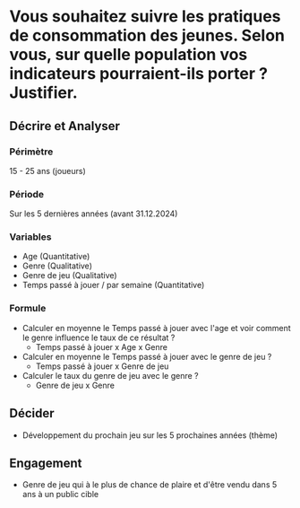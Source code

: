 # Vous souhaitez suivre les pratiques de consommation des jeunes. Selon vous, sur quelle population vos indicateurs pourraient-ils porter ? Justifier.

## Décrire et Analyser

### Périmètre
15 - 25 ans (joueurs)

### Période
Sur les 5 dernières années (avant 31.12.2024)
 
### Variables
- Age (Quantitative)
- Genre (Qualitative)
- Genre de jeu (Qualitative)
- Temps passé à jouer / par semaine (Quantitative)

### Formule
- Calculer en moyenne le Temps passé à jouer avec l'age et voir comment le genre influence le taux de ce résultat ?
    * Temps passé à jouer x Age x Genre
- Calculer en moyenne le Temps passé à jouer avec le genre de jeu ?
    * Temps passé à jouer x Genre de jeu
- Calculer le taux du genre de jeu avec le genre ?
    * Genre de jeu x Genre

## Décider 
- Développement du prochain jeu sur les 5 prochaines années (thème)

## Engagement
- Genre de jeu qui à le plus de chance de plaire et d'être vendu dans 5 ans à un public cible